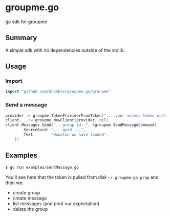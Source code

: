 # groupme.go
go sdk for groupme

## Summary
A simple sdk with no dependencies outside of the stdlib. 

## Usage
### Import
```go
import "github.com/nhomble/groupme.go/groupme"
```
### Send a message
```go
provider := groupme.TokenProviderFromToken("... your access token with groupme ....")
client, _ := groupme.NewClient(provider, nil)
client.Messages.Send(".. group id..", &groupme.SendMessageCommand{
		SourceGuid: "... guid ...",
		Text:       "Houston we have landed",
	})
```

## Examples
```sh
$ go run examples/sendMessage.go
```

You'll see here that the token is pulled from disk ```~/.groupme-go.prop``` and then we:
- create group
- create message
- list messages (and print our expectation)
- delete the group
